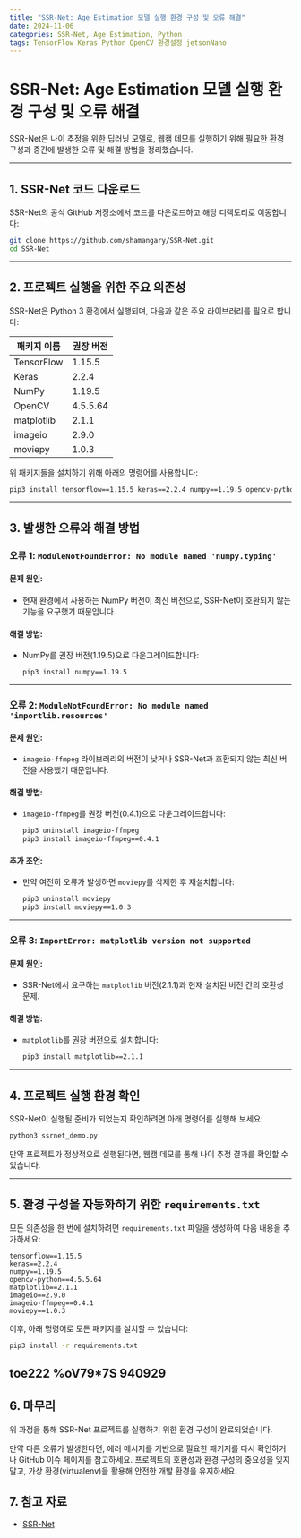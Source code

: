 ```yaml
---
title: "SSR-Net: Age Estimation 모델 실행 환경 구성 및 오류 해결"
date: 2024-11-06
categories: SSR-Net, Age Estimation, Python
tags: TensorFlow Keras Python OpenCV 환경설정 jetsonNano
---
```


# SSR-Net: Age Estimation 모델 실행 환경 구성 및 오류 해결

SSR-Net은 나이 추정을 위한 딥러닝 모델로, 웹캠 데모를 실행하기 위해 필요한 환경 구성과 중간에 발생한 오류 및 해결 방법을 정리했습니다. 

---

## 1. SSR-Net 코드 다운로드

SSR-Net의 공식 GitHub 저장소에서 코드를 다운로드하고 해당 디렉토리로 이동합니다:

```bash
git clone https://github.com/shamangary/SSR-Net.git
cd SSR-Net
```

---

## 2. 프로젝트 실행을 위한 주요 의존성

SSR-Net은 Python 3 환경에서 실행되며, 다음과 같은 주요 라이브러리를 필요로 합니다:

| 패키지 이름      | 권장 버전     |
|------------------|---------------|
| TensorFlow       | 1.15.5        |
| Keras            | 2.2.4         |
| NumPy            | 1.19.5        |
| OpenCV           | 4.5.5.64      |
| matplotlib       | 2.1.1         |
| imageio          | 2.9.0         |
| moviepy          | 1.0.3         |

위 패키지들을 설치하기 위해 아래의 명령어를 사용합니다:

```bash
pip3 install tensorflow==1.15.5 keras==2.2.4 numpy==1.19.5 opencv-python==4.5.5.64 matplotlib==2.1.1 imageio==2.9.0 moviepy==1.0.3
```

---

## 3. 발생한 오류와 해결 방법

### 오류 1: `ModuleNotFoundError: No module named 'numpy.typing'`
#### 문제 원인:
- 현재 환경에서 사용하는 NumPy 버전이 최신 버전으로, SSR-Net이 호환되지 않는 기능을 요구했기 때문입니다.

#### 해결 방법:
- NumPy를 권장 버전(1.19.5)으로 다운그레이드합니다:
  ```bash
  pip3 install numpy==1.19.5
  ```

---

### 오류 2: `ModuleNotFoundError: No module named 'importlib.resources'`
#### 문제 원인:
- `imageio-ffmpeg` 라이브러리의 버전이 낮거나 SSR-Net과 호환되지 않는 최신 버전을 사용했기 때문입니다.

#### 해결 방법:
- `imageio-ffmpeg`를 권장 버전(0.4.1)으로 다운그레이드합니다:
  ```bash
  pip3 uninstall imageio-ffmpeg
  pip3 install imageio-ffmpeg==0.4.1
  ```

#### 추가 조언:
- 만약 여전히 오류가 발생하면 `moviepy`를 삭제한 후 재설치합니다:
  ```bash
  pip3 uninstall moviepy
  pip3 install moviepy==1.0.3
  ```

---

### 오류 3: `ImportError: matplotlib version not supported`
#### 문제 원인:
- SSR-Net에서 요구하는 `matplotlib` 버전(2.1.1)과 현재 설치된 버전 간의 호환성 문제.

#### 해결 방법:
- `matplotlib`를 권장 버전으로 설치합니다:
  ```bash
  pip3 install matplotlib==2.1.1
  ```

---

## 4. 프로젝트 실행 환경 확인

SSR-Net이 실행될 준비가 되었는지 확인하려면 아래 명령어를 실행해 보세요:

```bash
python3 ssrnet_demo.py
```

만약 프로젝트가 정상적으로 실행된다면, 웹캠 데모를 통해 나이 추정 결과를 확인할 수 있습니다.

---

## 5. 환경 구성을 자동화하기 위한 `requirements.txt`

모든 의존성을 한 번에 설치하려면 `requirements.txt` 파일을 생성하여 다음 내용을 추가하세요:

```plaintext
tensorflow==1.15.5
keras==2.2.4
numpy==1.19.5
opencv-python==4.5.5.64
matplotlib==2.1.1
imageio==2.9.0
imageio-ffmpeg==0.4.1
moviepy==1.0.3
```

이후, 아래 명령어로 모든 패키지를 설치할 수 있습니다:
```bash
pip3 install -r requirements.txt
```
toe222
%oV79*7S
940929
---

## 6. 마무리

위 과정을 통해 SSR-Net 프로젝트를 실행하기 위한 환경 구성이 완료되었습니다. 

만약 다른 오류가 발생한다면, 에러 메시지를 기반으로 필요한 패키지를 다시 확인하거나 GitHub 이슈 페이지를 참고하세요. 프로젝트의 호환성과 환경 구성의 중요성을 잊지 말고, 가상 환경(virtualenv)을 활용해 안전한 개발 환경을 유지하세요.

## 7. 참고 자료

- [SSR-Net](https://github.com/shamangary/SSR-Net.git)

